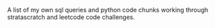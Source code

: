A list of my own sql queries and python code chunks working through stratascratch and leetcode code challenges.
